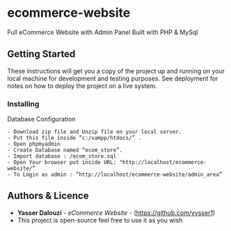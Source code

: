 # ecommerce-website
Full eCommerce Website with Admin Panel Built with PHP & MySql

## Getting Started

These instructions will get you a copy of the project up and running on your local machine for development and testing purposes. See deployment for notes on how to deploy the project on a live system.

### Installing

Database Configuration
```
- Download zip file and Unzip file on your local server.
- Put this file inside “c:/xampp/htdocs/” .
- Open phpmyadmin
- Create Database named “ecom_store”. 
- Import database : /ecom_store.sql
- Open Your browser put inside URL: "http://localhost/ecommerce-website/”
- To Login as admin : ”http://localhost/ecommerce-website/admin_area”
```


## Authors & Licence

* **Yasser Dalouzi** - *eCommerce Website* - (https://github.com/yvsser1)
* This project is open-source feel free to use it as you wish
